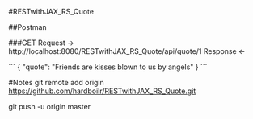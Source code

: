 #RESTwithJAX_RS_Quote

##Postman

###GET
Request -> http://localhost:8080/RESTwithJAX_RS_Quote/api/quote/1
Response <- 

´´´
{
  "quote": "Friends are kisses blown to us by angels"
}
´´´

#Notes
git remote add origin https://github.com/hardboilr/RESTwithJAX_RS_Quote.git

git push -u origin master